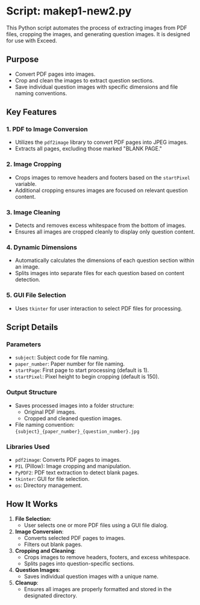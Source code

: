 # Script: makep1-new2.py

This Python script automates the process of extracting images from PDF files, cropping the images, and generating question images. It is designed for use with Exceed.

## Purpose
- Convert PDF pages into images.
- Crop and clean the images to extract question sections.
- Save individual question images with specific dimensions and file naming conventions.

## Key Features

### 1. **PDF to Image Conversion**
- Utilizes the `pdf2image` library to convert PDF pages into JPEG images.
- Extracts all pages, excluding those marked "BLANK PAGE."

### 2. **Image Cropping**
- Crops images to remove headers and footers based on the `startPixel` variable.
- Additional cropping ensures images are focused on relevant question content.

### 3. **Image Cleaning**
- Detects and removes excess whitespace from the bottom of images.
- Ensures all images are cropped cleanly to display only question content.

### 4. **Dynamic Dimensions**
- Automatically calculates the dimensions of each question section within an image.
- Splits images into separate files for each question based on content detection.

### 5. **GUI File Selection**
- Uses `tkinter` for user interaction to select PDF files for processing.

## Script Details

### Parameters
- `subject`: Subject code for file naming.
- `paper_number`: Paper number for file naming.
- `startPage`: First page to start processing (default is 1).
- `startPixel`: Pixel height to begin cropping (default is 150).

### Output Structure
- Saves processed images into a folder structure:
  - Original PDF images.
  - Cropped and cleaned question images.
- File naming convention: `{subject}_{paper_number}_{question_number}.jpg`

### Libraries Used
- `pdf2image`: Converts PDF pages to images.
- `PIL` (Pillow): Image cropping and manipulation.
- `PyPDF2`: PDF text extraction to detect blank pages.
- `tkinter`: GUI for file selection.
- `os`: Directory management.

## How It Works
1. **File Selection**:
   - User selects one or more PDF files using a GUI file dialog.
2. **Image Conversion**:
   - Converts selected PDF pages to images.
   - Filters out blank pages.
3. **Cropping and Cleaning**:
   - Crops images to remove headers, footers, and excess whitespace.
   - Splits pages into question-specific sections.
4. **Question Images**:
   - Saves individual question images with a unique name.
5. **Cleanup**:
   - Ensures all images are properly formatted and stored in the designated directory.